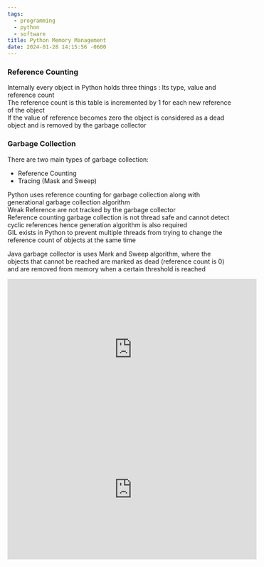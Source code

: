 ```yaml
---
tags:
  - programming
  - python
  - software
title: Python Memory Management
date: 2024-01-28 14:15:56 -0600
---
```


### Reference Counting

Internally every object in Python holds three things : Its type, value and reference count  
The reference count is this table is incremented by 1 for each new reference of the object  
If the value of reference becomes zero the object is considered as a dead object and is removed by the garbage collector

### Garbage Collection

There are two main types of garbage collection:
* Reference Counting
* Tracing (Mask and Sweep)

Python uses reference counting for garbage collection along with generational garbage collection algorithm  
Weak Reference are not tracked by the garbage collector  
Reference counting garbage collection is not thread safe and cannot detect cyclic references hence generation algorithm is also required  
GIL exists in Python to prevent multiple threads from trying to change the reference count of objects at the same time

Java garbage collector is uses Mark and Sweep algorithm, where the objects that cannot be reached are marked as dead (reference count is 0) and are removed from memory when a certain threshold is reached

<iframe width="560" height="315" src="https://www.youtube-nocookie.com/embed/F6u5rhUQ6dU?si=OQNpfwwe4qYGCE0w" title="YouTube video player" frameborder="0" allow="accelerometer; autoplay; clipboard-write; encrypted-media; gyroscope; picture-in-picture; web-share" allowfullscreen></iframe> 

<iframe width="560" height="315" src="https://www.youtube-nocookie.com/embed/CLW5Lyc1FN8?si=1YL6sqHaMdiDY5Lr" title="YouTube video player" frameborder="0" allow="accelerometer; autoplay; clipboard-write; encrypted-media; gyroscope; picture-in-picture; web-share" allowfullscreen></iframe>
